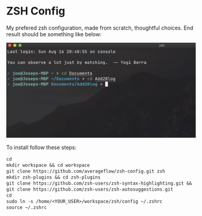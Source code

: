 # ZSH Config

My prefered zsh configuration, made from scratch, thoughtful choices.
End result should be something like below:

![Example Image](example.png)

To install follow these steps:

```
cd
mkdir workspace && cd workspace
git clone https://github.com/averageflow/zsh-config.git zsh
mkdir zsh-plugins && cd zsh-plugins
git clone https://github.com/zsh-users/zsh-syntax-highlighting.git && git clone https://github.com/zsh-users/zsh-autosuggestions.git
cd
sudo ln -s /home/<YOUR_USER>/workspace/zsh/config ~/.zshrc
source ~/.zshrc
```
